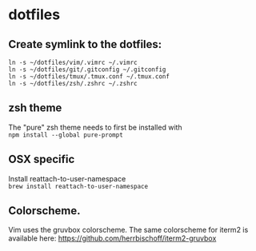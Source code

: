 # dotfiles

## Create symlink to the dotfiles:
`ln -s ~/dotfiles/vim/.vimrc ~/.vimrc`<br/>
`ln -s ~/dotfiles/git/.gitconfig ~/.gitconfig`<br/>
`ln -s ~/dotfiles/tmux/.tmux.conf ~/.tmux.conf`<br/>
`ln -s ~/dotfiles/zsh/.zshrc ~/.zshrc`<br/>

## zsh theme
The "pure" zsh theme needs to first be installed with<br/>
`npm install --global pure-prompt`

## OSX specific
Install reattach-to-user-namespace<br/>
`brew install reattach-to-user-namespace`

## Colorscheme.
Vim uses the gruvbox colorscheme. The same colorscheme for iterm2 is available here: https://github.com/herrbischoff/iterm2-gruvbox
